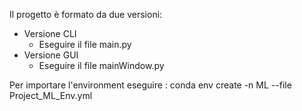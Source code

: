 Il progetto è formato da due versioni:
- Versione CLI 
    - Eseguire il file main.py
- Versione GUI
   - Eseguire il file mainWindow.py


Per importare l'environment eseguire : 
conda env create -n ML --file Project_ML_Env.yml